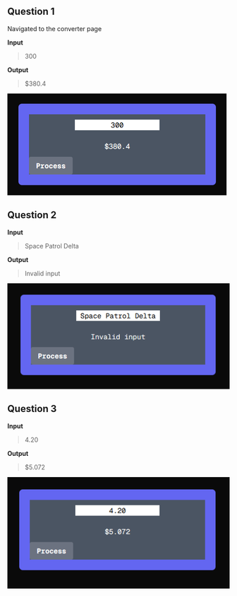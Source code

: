## Question 1
Navigated to the converter page

**Input**
> 300

**Output**
> $380.4

![Image of results showing input of "300" converter to "$380.4"](Question1.png)

## Question 2

**Input**
> Space Patrol Delta

**Output**
> Invalid input

![Image of results showing input of "Space Patrol Delta" causing an error "Invalid Input"](Question2.png)

## Question 3

**Input**
> 4.20

**Output**
> $5.072

![Image of results showing input of "4.20" causing an error "$5.072"](Question3.png)




